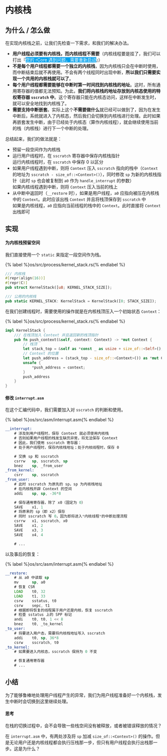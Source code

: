 # 内核栈

## 为什么 / 怎么做

在实现内核栈之前，让我们先检查一下需求，和我们的解决办法。

- **用户线程必须要有内核栈，而内核线程不需要**（内核线程要是挂了，我们可以打出『<span style="color: white; background-color: #00a2ed">您的 rCore 遇到问题，需要重新启动</span>』）
- **不是每个用户线程都需要一个独立的内核栈**，因为内核栈只会在中断时使用，而中断结束后就不再使用。不会有两个线程同时出现中断，**所以我们只需要实现一个共用的内核栈就可以了**。
- **每个用户线程都需要能够在中断时第一时间找到内核栈的地址**。这时，所有通用寄存器的值都无法预知。为此，**我们将内核栈的地址存放到内核态使用的特权寄存器 `sscratch` 中**。这个寄存器只能在内核态访问，这样在中断发生时，就可以安全地找到内核栈了。
- **需要支持中断嵌套**。实际上这个**不需要做什么**就已经可以做到了，因为在发生中断后，系统就进入了内核态，然后我们会切换到内核栈进行处理。此时如果再嵌套发生中断，由于已经处于内核态（算作内核线程），就会继续使用当前的栈（内核栈）进行下一个中断的处理。  

总结起来，我们的做法就是：

- 预留一段空间作为内核栈
- 运行用户线程时，在 `sscratch` 寄存器中保存内核栈指针  
  运行内核线程时，在 `sscratch` 中保存 0 以区分
- 如果用户线程遇到中断，则将 `Context` 压入 `sscratch` 指向的栈中（`Context` 的地址为 `sscratch - size_of::<Context>()`），同时修改 `sp` 为新的内核栈指针（此时 `sp` 也会被复制到 `a0` 作为 `handle_interrupt` 的参数）  
  如果内核线程遇到中断，则将 `Context` 压入当前的栈上
- 从中断中返回时（`__restore` 时），如果是用户线程，`a0` 应指向被压在内核栈中的 `Context`。此时应该出栈 `Context` 并且将栈顶保存到 `sscratch` 中  
  如果是内核线程，`a0` 应指向当前线程的栈中的 `Context`。此时直接将 `Context` 出栈即可

## 实现

#### 为内核栈预留空间

我们直接使用一个 `static` 来指定一段空间作为栈。

{% label %}os/src/process/kernel_stack.rs{% endlabel %}
```rust
/// 内核栈
#[repr(align(16))]
#[repr(C)]
pub struct KernelStack([u8; KERNEL_STACK_SIZE]);

/// 公用的内核栈
pub static KERNEL_STACK: KernelStack = KernelStack([0; STACK_SIZE]);
```

在我们创建线程时，需要使用的操作就是在内核栈顶压入一个初始状态 `Context`：

{% label %}os/src/process/kernel_stack.rs{% endlabel %}
```rust
impl KernelStack {
    /// 在栈顶加入 Context 并且返回新的栈顶指针
    pub fn push_context(&self, context: Context) -> *mut Context {
        // 栈顶
        let stack_top = &self as *const _ as usize + size_of::<Self>();
        // Context 的位置
        let push_address = (stack_top - size_of::<Context>()) as *mut Context;
        unsafe {
            *push_address = context;
        }
        push_address
    }
}
```

#### 修改 `interrupt.asm`

在这个汇编代码中，我们需要加入对 `sscratch` 的判断和使用。

{% label %}os/src/asm/interrupt.asm{% endlabel %}
```asm
__interrupt:
    # 涉及到用户线程时，保存 Context 就必须使用内核栈
    # 否则如果用户线程的栈发生缺页异常，将无法保存 Context
    # 因此，我们使用 sscratch 寄存器：
    # 处于用户线程时，保存内核栈地址；处于内核线程时，保存 0

    # 交换 sp 和 sscratch
    csrrw   sp, sscratch, sp
    bnez    sp, _from_user
_from_kernel:
    csrr    sp, sscratch
_from_user:
    # 此时 sscratch 为原先的 sp，sp 为内核栈地址
    # 在内核栈开辟 Context 的空间
    addi    sp, sp, -36*8

    # 保存通用寄存器，除了 x0（固定为 0）
    SAVE    x1, 1
    # 将原来的 sp（即 x2）保存
    # 同时 sscratch 写 0，因为即将进入*内核线程*的中断处理流程
    csrrw   x1, sscratch, x0
    SAVE    x1, 2
    SAVE    x3, 3
    SAVE    x4, 4

    # ...
```

以及事后的恢复：

{% label %}os/src/asm/interrupt.asm{% endlabel %}
```asm
__restore:
    # 从 a0 中读取 sp
    mv      sp, a0
    # 恢复 CSR
    LOAD    t0, 32
    LOAD    t1, 33
    csrw    sstatus, t0
    csrw    sepc, t1
    # 根据即将恢复的线程属于用户还是内核，恢复 sscratch
    # 检查 sstatus 上的 SPP 标记
    andi    t0, t0, 1 << 8
    bnez    t0, _to_kernel
_to_user:
    # 将要进入用户态，需要将内核栈地址写入 sscratch
    addi    t0, sp, 36*8
    csrw    sscratch, t0
_to_kernel:
    # 如果要进入内核态，sscratch 保持为 0 不变

    # 恢复通用寄存器
    # ...
```

## 小结

为了能够鲁棒地处理用户线程产生的异常，我们为用户线程准备好一个内核栈，发生中断时会切换到这里继续处理。

#### 思考

在栈的切换过程中，会不会导致一些栈空间没有被释放，或者被错误释放的情况？

在 `interrupt.asm` 中，有两处涉及将 `sp` 加减 `size_of::<Context>()` 的操作。但是无论用户还是内核线程都会执行压栈那一步，但只有用户线程会执行出栈那一步。这是为什么？
